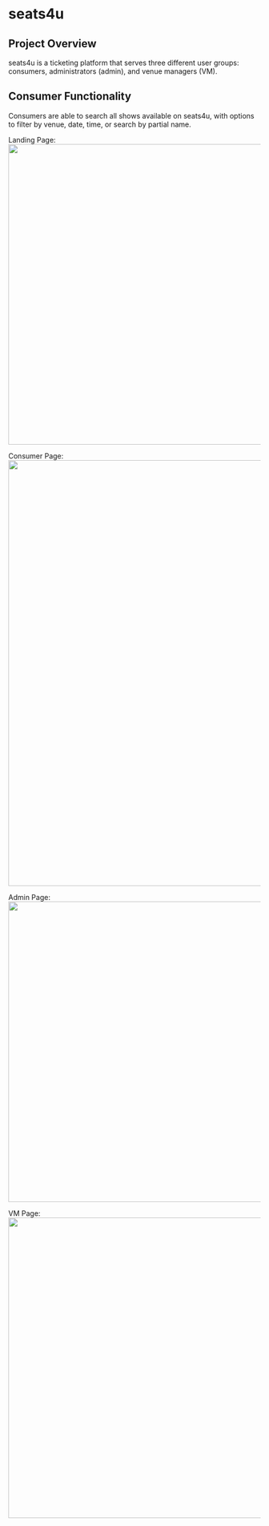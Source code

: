 # seats4u

## Project Overview
seats4u is a ticketing platform that serves three different user groups: consumers, administrators (admin), and venue managers (VM).

## Consumer Functionality
Consumers are able to search all shows available on seats4u, with options to filter by venue, date, time, or search by partial name.

Landing Page:
<br>
<image src="https://github.com/Shivangi-Sirsiwal/seats4u/assets/152037538/ce2cb354-6742-4e2f-9d79-40668a1d4b6d" width="600">

Consumer Page:
<br>
<image src="https://github.com/Shivangi-Sirsiwal/seats4u/assets/152037538/c5457d2e-792b-4b6b-9fe6-94fe7683a9d7" width="850">

Admin Page:
<br>
<image src="https://github.com/Shivangi-Sirsiwal/seats4u/assets/152037538/e5a15e45-0220-43ad-9bda-470f43cd09bd" width="600">

VM Page:
<br>
<image src="https://github.com/Shivangi-Sirsiwal/seats4u/assets/152037538/c9f0e232-1e7a-4f6b-bea5-dd58096a07b3" width="600">
